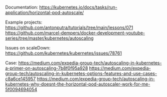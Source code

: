 Documentation:
https://kubernetes.io/docs/tasks/run-application/horizontal-pod-autoscale/

Example projects:
https://github.com/antonputra/tutorials/tree/main/lessons/071
https://github.com/marcel-dempers/docker-development-youtube-series/tree/master/kubernetes/autoscaling

Issues on scaleDown:
https://github.com/kubernetes/kubernetes/issues/78761

Case:
https://medium.com/expedia-group-tech/autoscaling-in-kubernetes-a-primer-on-autoscaling-7b8f0f95a928
https://medium.com/expedia-group-tech/autoscaling-in-kubernetes-options-features-and-use-cases-c8a6ce145957
https://medium.com/expedia-group-tech/autoscaling-in-kubernetes-why-doesnt-the-horizontal-pod-autoscaler-work-for-me-5f0094694054